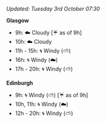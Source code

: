 *Updated: Tuesday 3rd October 07:30*

**Glasgow**

* 9h: :cloud: Cloudy [:umbrella: as of 9h]
* 10h: :cloud: Cloudy
* 11h - 15h: :cyclone: Windy (:partly_sunny:)
* 16h: :cyclone: Windy (:cloud:)
* 17h - 20h: :cyclone: Windy (:partly_sunny:)

**Edinburgh**

* 9h: :cyclone: Windy (:partly_sunny:) [:umbrella: as of 9h]
* 10h, 11h: :cyclone: Windy (:cloud:)
* 12h - 20h: :cyclone: Windy (:partly_sunny:)
